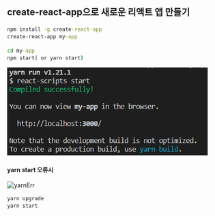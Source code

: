 ## create-react-app으로 새로운 리액트 앱 만들기

```cmd
npm install -g create-react-app
create-react-app my-app

cd my-app
npm start( or yarn start)
```

![](src/img/yarn.PNG)



#### yarn start 오류시

![yarnErr](C:\Users\김유정\React\create-react-app-master\my-app\src\img\yarnErr.PNG)

```cmd
yarn upgrade
yarn start
```

